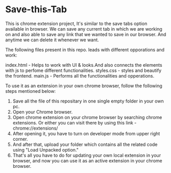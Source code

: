 # Save-this-Tab
This is chrome extension project, It's similar to the save tabs option available in browser.
We can save any current tab in which we are working on and also able to save any link 
that we wanted to save in our browser. And anytime we can delete it whenever we want.

The following files present in this repo. leads with different opporations and work:

index.html - Helps to work with UI & looks.And also connects the
elements with js to perfome different functionalities.
styles.css - styles and beautify the frontend. 
main.js - Performs all the functionalities and opperations.

To use it as an extension in your own chrome browser, follow the following steps mentioned below:

1. Save all the file of this repositary in one single empty folder in your own pc.
2. Open your Chrome browser.
3. Open chrome extension on your chrome browser by searching chrome extensions.
   Or either you can visit there by using this link - chrome://extensions/
4. After opening it, you have to turn on developer mode from upper right corner.
5. And after that, upload your folder which contains all the related code using "Load Unpacked option."
6. That's all you have to do for updating your own local extension in your browser, 
   and now you can use it as an active extension in your chrome browser.
